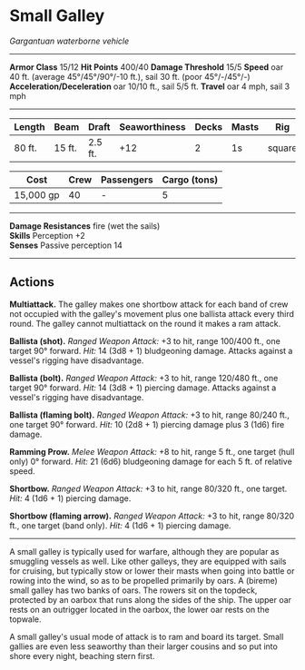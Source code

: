 # Small Galley

_Gargantuan waterborne vehicle_

---

**Armor Class** 15/12
**Hit Points** 400/40
**Damage Threshold** 15/5
**Speed** oar 40 ft. (average 45°/45°/90°/-10 ft.), sail 30 ft. (poor 45°/-/45°/-)
**Acceleration/Deceleration** oar 10/10 ft., sail 5/5 ft.
**Travel** oar 4 mph, sail 3 mph

--- 

|  Length  |  Beam  |  Draft  | Seaworthiness | Decks | Masts |      Rig     |
| -------- | ------ | ------- | ------------- | ----- | ----- | ------------ |
|   80 ft. | 15 ft. | 2.5 ft. |           +12 |     2 |    1s | square       |

|    Cost   | Crew | Passengers | Cargo (tons) |
| --------- | ---- | ---------- | ------------ |
| 15,000 gp |   40 |          - |            5 |

---

**Damage Resistances** fire (wet the sails)  
**Skills** Perception +2  
**Senses** Passive perception 14

---

## Actions

**Multiattack.** The galley makes one shortbow attack for each band of crew not occupied with the galley's movement plus one ballista attack every third round. The galley cannot multiattack on the round it makes a ram attack. 

**Ballista (shot).** _Ranged Weapon Attack:_ +3 to hit, range 100/400 ft., one target 90° forward. _Hit:_ 14 (3d8 + 1) bludgeoning damage. Attacks against a vessel's rigging have disadvantage.

**Ballista (bolt).** _Ranged Weapon Attack:_ +3 to hit, range 120/480 ft., one target 90° forward. _Hit:_ 14 (3d8 + 1) piercing damage. Attacks against a vessel's rigging have disadvantage.

**Ballista (flaming bolt).** _Ranged Weapon Attack:_ +3 to hit, range 80/240 ft., one target 90° forward. _Hit:_ 10 (2d8 + 1) piercing damage plus 3 (1d6) fire damage.

**Ramming Prow.** _Melee Weapon Attack:_ +8 to hit, range 5 ft., one target (hull only) 0° forward. _Hit:_ 21 (6d6) bludgeoning damage for each 5 ft. of relative speed.

**Shortbow.** _Ranged Weapon Attack:_ +3 to hit, range 80/320 ft., one target. _Hit:_ 4 (1d6 + 1) piercing damage.

**Shortbow (flaming arrow).** _Ranged Weapon Attack:_ +3 to hit, range 80/320 ft., one target (band only). _Hit:_ 4 (1d6 + 1) piercing damage.

---

A small galley is typically used for warfare, although they are popular as smuggling vessels as well. Like other galleys, they are equipped with sails for cruising, but typically stow or lower their masts when going into battle or rowing into the wind, so as to be propelled primarily by oars. A (bireme) small galley has two banks of oars. The rowers sit on the topdeck, protected by an oarbox that runs along the sides of the ship. The upper oar rests on an outrigger located in the oarbox, the lower oar rests on the topwale. 

A small galley's usual mode of attack is to ram and board its target. Small gallies are even less seaworthy than their larger cousins and so put into shore every night, beaching stern first.
